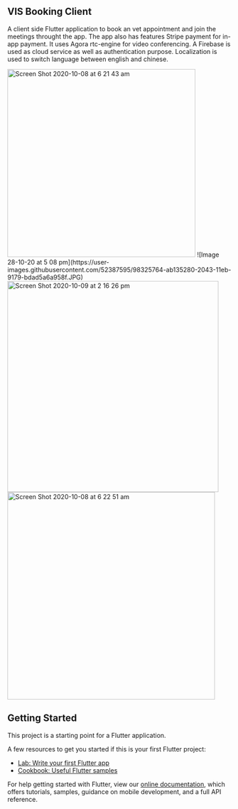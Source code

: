 ## VIS Booking Client

A client side Flutter application to book an vet appointment and join the meetings throught the app.
The app also has features Stripe payment for in-app payment.
It uses Agora rtc-engine for video conferencing.
A Firebase is used as cloud service as well as authentication purpose.
Localization is used to switch language between english and chinese.

<img width="423" alt="Screen Shot 2020-10-08 at 6 21 43 am" src="https://user-images.githubusercontent.com/52387595/98325745-a0f15400-2043-11eb-9a6d-51be689c2e77.PNG">
![Image 28-10-20 at 5 08 pm](https://user-images.githubusercontent.com/52387595/98325764-ab135280-2043-11eb-9179-bdad5a6a958f.JPG)
<img width="475" alt="Screen Shot 2020-10-09 at 2 16 26 pm" src="https://user-images.githubusercontent.com/52387595/98325772-af3f7000-2043-11eb-8c07-9c013c258a54.PNG">
<img width="467" alt="Screen Shot 2020-10-08 at 6 22 51 am" src="https://user-images.githubusercontent.com/52387595/98325784-b797ab00-2043-11eb-9610-fbc1ee98d2e2.PNG">


## Getting Started

This project is a starting point for a Flutter application.

A few resources to get you started if this is your first Flutter project:

- [Lab: Write your first Flutter app](https://flutter.dev/docs/get-started/codelab)
- [Cookbook: Useful Flutter samples](https://flutter.dev/docs/cookbook)

For help getting started with Flutter, view our
[online documentation](https://flutter.dev/docs), which offers tutorials,
samples, guidance on mobile development, and a full API reference.

